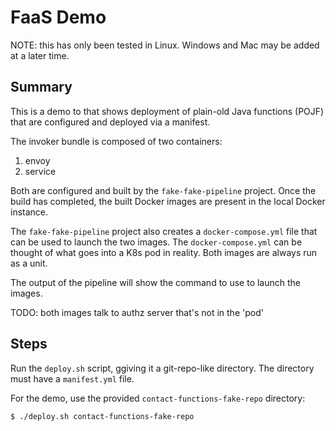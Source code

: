 # FaaS Demo

NOTE: this has only been tested in Linux.
Windows and Mac may be added at a later time.

## Summary

This is a demo to that shows deployment of plain-old Java functions (POJF) that are configured and deployed via a manifest.

The invoker bundle is composed of two containers:
1. envoy
2. service

Both are configured and built by the `fake-fake-pipeline` project.
Once the build has completed, the built Docker images are present in the local Docker instance.

The `fake-fake-pipeline` project also creates a `docker-compose.yml` file that can be used to launch the two images.
The `docker-compose.yml` can be thought of what goes into a K8s pod in reality. 
Both images are always run as a unit.

The output of the pipeline will show the command to use to launch the images.

TODO: both images talk to authz server that's not in the 'pod'

## Steps

Run the `deploy.sh` script, ggiving it a git-repo-like directory. 
The directory must have a `manifest.yml` file.

For the demo, use the provided `contact-functions-fake-repo` directory:

```bash
$ ./deploy.sh contact-functions-fake-repo
```
